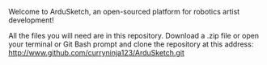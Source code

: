 Welcome to ArduSketch, an open-sourced platform for robotics artist development!

All the files you will need are in this repository. Download a .zip file or open your terminal or Git Bash prompt and clone the repository at this address: http://www.github.com/curryninja123/ArduSketch.git

